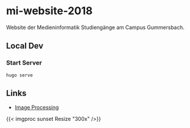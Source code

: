 # mi-website-2018
Website der Medieninformatik Studiengänge am Campus Gummersbach.

## Local Dev

### Start Server 
```hugo serve```


## Links
- [Image Processing](https://gohugo.io/content-management/image-processing/)

{{< imgproc sunset Resize "300x" />}}